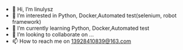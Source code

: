 - 👋 Hi, I’m linulysz
- 👀 I’m interested in Python, Docker,Automated test(selenium, robot framework)
- 🌱 I’m currently learning Python, Docker,Automated test
- 💞️ I’m looking to collaborate on ...
- 📫 How to reach me on 13928410839@163.com

<!---
Northwestwind/Northwestwind is a ✨ special ✨ repository because its `README.md` (this file) appears on your GitHub profile.
You can click the Preview link to take a look at your changes.
--->
